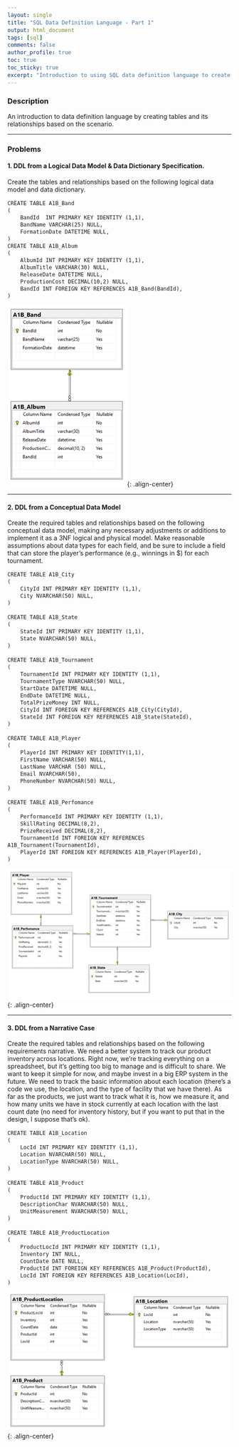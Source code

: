 ```yaml
---
layout: single
title: "SQL Data Definition Language - Part 1"
output: html_document
tags: [sql]
comments: false
author_profile: true
toc: true
toc_sticky: true
excerpt: "Introduction to using SQL data definition language to create tables with relationships."
---
```

### Description
An introduction to data definition language by creating tables and its relationships based on the scenario.

---------------------------
### Problems

#### 1. DDL from a Logical Data Model & Data Dictionary Specification.  
Create the tables and relationships based on the following logical data model and data dictionary.
```
CREATE TABLE A1B_Band 
(
	BandId	INT PRIMARY KEY IDENTITY (1,1),
	BandName VARCHAR(25) NULL,
	FormationDate DATETIME NULL,
)
CREATE TABLE A1B_Album 
(
	AlbumId INT PRIMARY KEY IDENTITY (1,1),
	AlbumTitle VARCHAR(30) NULL,
	ReleaseDate DATETIME NULL,
	ProductionCost DECIMAL(10,2) NULL,
	BandId INT FOREIGN KEY REFERENCES A1B_Band(BandId),
)
```
![SQL1](\assets\images\sql3\1.png){: .align-center} 

---

#### 2. DDL from a Conceptual Data Model 
Create the required tables and relationships based on the following conceptual data model, making any necessary adjustments or additions to implement it as a 3NF logical and physical model. Make reasonable assumptions about data types for each field, and be sure to include a field that can store the player’s performance (e.g., winnings in $) for each tournament.
```
CREATE TABLE A1B_City
(
	CityId INT PRIMARY KEY IDENTITY (1,1),
	City NVARCHAR(50) NULL,
)

CREATE TABLE A1B_State
(
	StateId INT PRIMARY KEY IDENTITY (1,1),
	State NVARCHAR(50) NULL,
)

CREATE TABLE A1B_Tournament
(
	TournamentId INT PRIMARY KEY IDENTITY (1,1),
	TournamentType NVARCHAR(50) NULL,
	StartDate DATETIME NULL,
	EndDate DATETIME NULL,
	TotalPrizeMoney INT NULL,
	CityId INT FOREIGN KEY REFERENCES A1B_City(CityId),
	StateId INT FOREIGN KEY REFERENCES A1B_State(StateId),
)

CREATE TABLE A1B_Player
(
	PlayerId INT PRIMARY KEY IDENTITY(1,1),
	FirstName VARCHAR(50) NULL,
	LastName VARCHAR (50) NULL,
	Email NVARCHAR(50),
	PhoneNumber NVARCHAR(50) NULL,
)

CREATE TABLE A1B_Perfomance
(
	PerformanceId INT PRIMARY KEY IDENTITY (1,1),
	SkillRating DECIMAL(8,2),
	PrizeReceived DECIMAL(8,2),
	TournamentId INT FOREIGN KEY REFERENCES A1B_Tournament(TournamentId),
	PlayerId INT FOREIGN KEY REFERENCES A1B_Player(PlayerId),
)

```
![SQL2](\assets\images\sql3\2.png){: .align-center}  

---

#### 3. DDL from a Narrative Case  
Create the required tables and relationships based on the following requirements narrative.
We need a better system to track our product inventory across locations. Right now, we’re tracking everything on a spreadsheet, but it’s getting too big to manage and is difficult to share. We want to keep it simple for now, and maybe invest in a big ERP system in the future. We need to track the basic information about each location (there’s a code we use, the location, and the type of facility that we have there). As far as the products, we just want to track what it is, how we measure it, and how many units we have in stock currently at each location with the last count date (no need for inventory history, but if you want to put that in the design, I suppose that’s ok).
```
CREATE TABLE A1B_Location
(
	LocId INT PRIMARY KEY IDENTITY (1,1),
	Location NVARCHAR(50) NULL,
	LocationType NVARCHAR(50) NULL,
)

CREATE TABLE A1B_Product
(
	ProductId INT PRIMARY KEY IDENTITY (1,1),
	DescriptionChar NVARCHAR(50) NULL,
	UnitMeasurement NVARCHAR(50) NULL,
)

CREATE TABLE A1B_ProductLocation
(
	ProductLocId INT PRIMARY KEY IDENTITY (1,1),
	Inventory INT NULL,
	CountDate DATE NULL,
	ProductId INT FOREIGN KEY REFERENCES A1B_Product(ProductId),
	LocId INT FOREIGN KEY REFERENCES A1B_Location(LocId),
)
```
![SQL3](\assets\images\sql3\3.png){: .align-center} 

